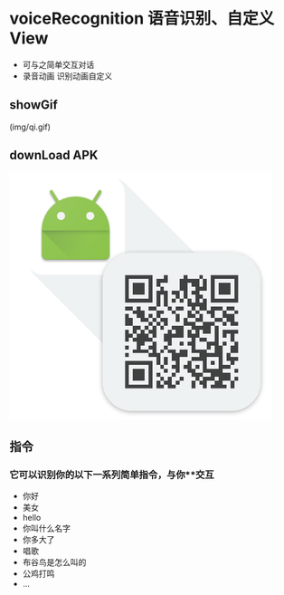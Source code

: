 # voiceRecognition 语音识别、自定义View
* 可与之简单交互对话
* 录音动画 识别动画自定义
## showGif
(img/qi.gif)

## downLoad APK

 ![苗条点的百分比](img/downLoad.png)


## 指令
### 它可以识别你的以下一系列简单指令，与你**交互
* 你好
* 美女
* hello
* 你叫什么名字
* 你多大了
* 唱歌
* 布谷鸟是怎么叫的
* 公鸡打鸣
* ...
